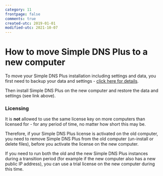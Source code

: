 ```yaml
---
category: 11
frontpage: false
comments: true
created-utc: 2019-01-01
modified-utc: 2021-10-07
---
```

# How to move Simple DNS Plus to a new computer

To move your Simple DNS Plus installation including settings and data, you first need to backup your data and settings - [click here for details](/kb/50).

Then install Simple DNS Plus on the new computer and restore the data and settings (see link above).

### Licensing

It is **not** allowed to use the same license key on more computers than licensed for - for any period of time, no matter how short this may be.

Therefore, if your Simple DNS Plus license is activated on the old computer, you need to remove Simple DNS Plus from the old computer (un-install or delete files), before you activate the license on the new computer.

If you need to run both the old and the new Simple DNS Plus instances during a transition period (for example if the new computer also has a new public IP address), you can use a trial license on the new computer during this time.